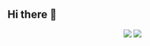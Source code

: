 ## Hi there 👋



<p align="center">
  <img src="https://github-readme-stats.vercel.app/api?username=dev-wlgns&&show_icons=true&theme=react&line_height=27"/>
  <img src="https://github-readme-stats.vercel.app/api/top-langs/?username=dev-wlgns&theme=react&langs_count=3">
</p>
